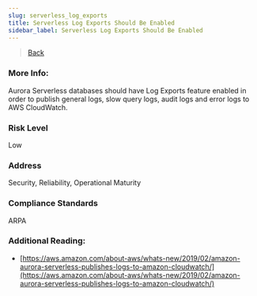 ```yaml
---
slug: serverless_log_exports
title: Serverless Log Exports Should Be Enabled
sidebar_label: Serverless Log Exports Should Be Enabled
---
```

> [Back](../../rdsmonitoring)

### More Info:
Aurora Serverless databases should have Log Exports feature enabled in order to publish general logs, slow query logs, audit logs and error logs to AWS CloudWatch.

### Risk Level
Low

### Address
Security, Reliability, Operational Maturity

### Compliance Standards
ARPA

### Additional Reading:
- [https://aws.amazon.com/about-aws/whats-new/2019/02/amazon-aurora-serverless-publishes-logs-to-amazon-cloudwatch/](https://aws.amazon.com/about-aws/whats-new/2019/02/amazon-aurora-serverless-publishes-logs-to-amazon-cloudwatch/) 
